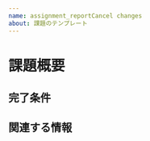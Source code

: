 ```yaml
---
name: assignment_reportCancel changes
about: 課題のテンプレート
---
```


# 課題概要
<!-- 変更の目的 もしくは なぜやるのかを明記 -->

## 完了条件
<!-- この issue の達成条件を記入してください 例）以下のタスクが完了している事-->

## 関連する情報
<!-- 関連する参考資料、参考URL、Issueがあれば記入してください -->

